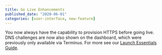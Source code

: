 ```yaml
---
title: Go Live Enhancements
published_date: "2020-06-01"
categories: [user-interface, new-feature]
---
```

You now always have the capability to provision HTTPS before going live. DNS challenges are now also shown on the dashboard, which were previously only available via Terminus. For more see our [Launch Essentials Guide](/guides/launch).
